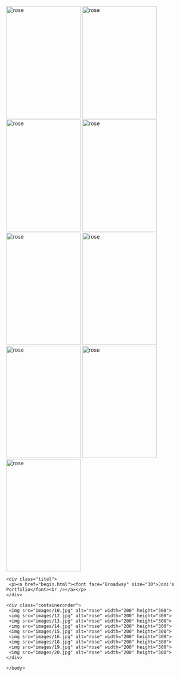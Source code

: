 <!DOCTYPE html>
<html lang="nl">

<head>
		<meta charset="utf-8">
	    <meta name="description" content="portofolio">
        <meta name="keywords" content="informatica">
        <meta name="author" content="Joni Sara Hahn">
        <meta name="viewport" content="width=device-width, initial-scale=1.0">
		<link rel="stylesheet" type="text/css" href="home.css">

   
</head>
  <body>
	<div class="container">
	 <img src="images/1.jpg" alt="rose" width="200" height="300">
	 <img src="images/2.jpg" alt="rose" width="200" height="300">
	 <img src="images/3.jpg" alt="rose" width="200" height="300">
	 <img src="images/4.jpg" alt="rose" width="200" height="300">
	 <img src="images/5.jpg" alt="rose" width="200" height="300">
	 <img src="images/6.jpg" alt="rose" width="200" height="300">
	 <img src="images/7.jpg" alt="rose" width="200" height="300">
	 <img src="images/8.jpg" alt="rose" width="200" height="300">
	 <img src="images/9.jpg" alt="rose" width="200" height="300">
	</div>
	
	<div class="titel">
	 <p><a href="begin.html"><font face="Broadway" size="30">Joni's Portfolio</font><br /></a></p>
	</div>
	
	<div class="containeronder">
	 <img src="images/10.jpg" alt="rose" width="200" height="300">
	 <img src="images/12.jpg" alt="rose" width="200" height="300">
	 <img src="images/13.jpg" alt="rose" width="200" height="300">
	 <img src="images/14.jpg" alt="rose" width="200" height="300">
	 <img src="images/15.jpg" alt="rose" width="200" height="300">
	 <img src="images/16.jpg" alt="rose" width="200" height="300">
	 <img src="images/18.jpg" alt="rose" width="200" height="300">
	 <img src="images/19.jpg" alt="rose" width="200" height="300">
	 <img src="images/20.jpg" alt="rose" width="200" height="300">
	</div> 
	
	</body>
</html>
